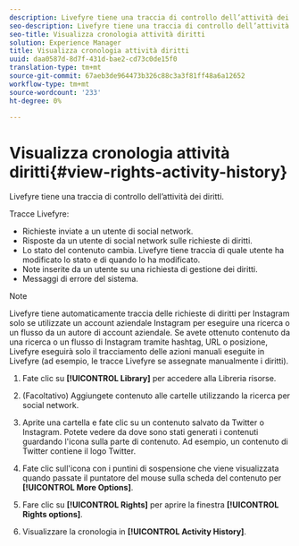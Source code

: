 ```yaml
---
description: Livefyre tiene una traccia di controllo dell’attività dei diritti.
seo-description: Livefyre tiene una traccia di controllo dell’attività dei diritti.
seo-title: Visualizza cronologia attività diritti
solution: Experience Manager
title: Visualizza cronologia attività diritti
uuid: daa0587d-8d7f-431d-bae2-cd73c0de15f0
translation-type: tm+mt
source-git-commit: 67aeb3de964473b326c88c3a3f81ff48a6a12652
workflow-type: tm+mt
source-wordcount: '233'
ht-degree: 0%

---
```



# Visualizza cronologia attività diritti{#view-rights-activity-history}

Livefyre tiene una traccia di controllo dell’attività dei diritti.

Tracce Livefyre:

* Richieste inviate a un utente di social network.
* Risposte da un utente di social network sulle richieste di diritti.
* Lo stato del contenuto cambia. Livefyre tiene traccia di quale utente ha modificato lo stato e di quando lo ha modificato.
* Note inserite da un utente su una richiesta di gestione dei diritti.
* Messaggi di errore del sistema.

>[!NOTE]
>
>Livefyre tiene automaticamente traccia delle richieste di diritti per Instagram solo se utilizzate un account aziendale Instagram per eseguire una ricerca o un flusso da un autore di account aziendale. Se avete ottenuto contenuto da una ricerca o un flusso di Instagram tramite hashtag, URL o posizione, Livefyre eseguirà solo il tracciamento delle azioni manuali eseguite in Livefyre (ad esempio, le tracce Livefyre se assegnate manualmente i diritti).

1. Fate clic su **[!UICONTROL Library]** per accedere alla Libreria risorse.
1. (Facoltativo) Aggiungete contenuto alle cartelle utilizzando la ricerca per social network.
1. Aprite una cartella e fate clic su un contenuto salvato da Twitter o Instagram. Potete vedere da dove sono stati generati i contenuti guardando l&#39;icona sulla parte di contenuto. Ad esempio, un contenuto di Twitter contiene il logo Twitter.
1. Fate clic sull&#39;icona con i puntini di sospensione che viene visualizzata quando passate il puntatore del mouse sulla scheda del contenuto per **[!UICONTROL More Options]**.
1. Fare clic su **[!UICONTROL Rights]** per aprire la finestra **[!UICONTROL Rights options]**.

1. Visualizzare la cronologia in **[!UICONTROL Activity History]**.

